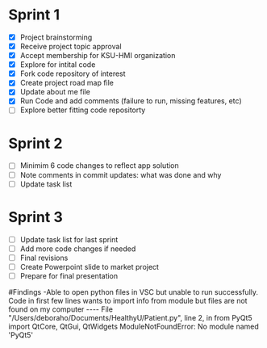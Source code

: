 # Sprint 1
- [x] Project brainstorming
- [x] Receive project topic approval
- [x] Accept membership for KSU-HMI organization
- [x] Explore for intital code
- [x] Fork code repository of interest
- [x] Create project road map file
- [x] Update about me file
- [x] Run Code and add comments (failure to run, missing features, etc)
- [ ] Explore better fitting code repositorty

# Sprint 2
- [ ] Minimim 6 code changes to reflect app solution
- [ ] Note comments in commit updates: what was done and why
- [ ] Update task list

# Sprint 3
- [ ] Update task list for last sprint
- [ ] Add more code changes if needed
- [ ] Final revisions
- [ ] Create Powerpoint slide to market project
- [ ] Prepare for final presentation

#Findings
-Able to open python files in VSC but unable to run successfully. Code in first few lines wants to import info from module but files are not found  on my computer ---- File "/Users/deboraho/Documents/HealthyU/Patient.py", line 2, in <module>from PyQt5 import QtCore, QtGui, QtWidgets ModuleNotFoundError: No module named 'PyQt5'

